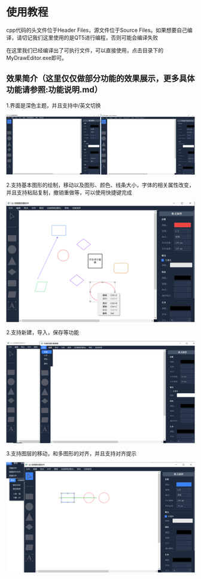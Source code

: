 # 使用教程

cpp代码的头文件位于Header Files，源文件位于Source Files。如果想要自己编译，请切记我们这里使用的是QT5进行编程，否则可能会编译失败

在这里我们已经编译出了可执行文件，可以直接使用，点击目录下的MyDrawEditor.exe即可。

## 效果简介（这里仅仅做部分功能的效果展示，更多具体功能请参照:功能说明.md）

1.界面是深色主题，并且支持中/英文切换

![image-20250925225755662](image/image_ZHCH.png)

2.支持基本图形的绘制，移动以及图形、颜色、线条大小，字体的相关属性改变，并且支持粘贴复制，撤销重做等，可以使用快捷键完成

![image-20250925230321072](image/image_shape.png)

2.支持新建，导入，保存等功能

![image-20250925230817218](image/image_opensave.png)

3.支持图层的移动，和多图形的对齐，并且支持对齐提示

![image-20250925231319458](image/image-duiqi.png)
